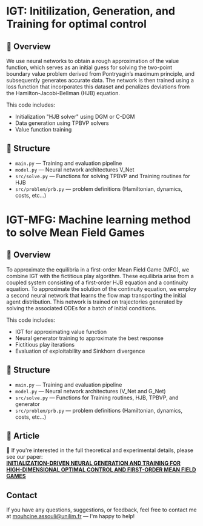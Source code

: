 # IGT: Initilization, Generation, and Training for optimal control

## 📌 Overview

We use neural networks to obtain a rough approximation of the value function, which serves as an initial guess for solving the two-point boundary value problem derived from Pontryagin’s maximum principle, and subsequently generates accurate data. The network is then trained using a loss function that incorporates this dataset and penalizes deviations from the Hamilton-Jacobi-Bellman (HJB) equation.

This code includes:
- Initialization "HJB solver" using DGM or C-DGM
- Data generation using TPBVP solvers
- Value function training

## 🔧 Structure

- `main.py` — Training and evaluation pipeline
- `model.py` — Neural network architectures V_Net
- `src/solve.py` — Functions for solving TPBVP and Training routines for HJB
- `src/problem/prb.py` — problem definitions (Hamiltonian, dynamics, costs, etc...)


# IGT-MFG: Machine learning method to solve Mean Field Games

## 📌 Overview

To approximate the equilibria in a first-order Mean Field Game (MFG), we combine IGT with the fictitious play algorithm. These equilibria arise from a coupled system consisting of a first-order HJB equation and a continuity equation. To approximate the solution of the continuity equation, we employ a second neural network that learns the flow map transporting the initial agent distribution. This network is trained on trajectories generated by solving the associated ODEs for a batch of initial conditions. 

This code includes:
- IGT for approximating value function
- Neural generator training to approximate the best response
- Fictitious play iterations
- Evaluation of exploitability and Sinkhorn divergence

## 🔧 Structure

- `main.py` — Training and evaluation pipeline
- `model.py` — Neural network architectures (V_Net and G_Net)
- `src/solve.py` — Functions for Training routines, HJB, TPBVP, and generator
- `src/problem/prb.py` — problem definitions (Hamiltonian, dynamics, costs, etc...)

## 📄 Article

📝 If you're interested in the full theoretical and experimental details, please see our paper:  
**[INITIALIZATION-DRIVEN NEURAL GENERATION AND TRAINING FOR
HIGH-DIMENSIONAL OPTIMAL CONTROL AND FIRST-ORDER MEAN FIELD
GAMES](https://arxiv.org/pdf/2507.15126)**

## Contact

If you have any questions, suggestions, or feedback,  feel free to contact me at [mouhcine.assouli@unilim.fr](mailto:mouhcine.assouli@unilim.fr) — I'm happy to help!
